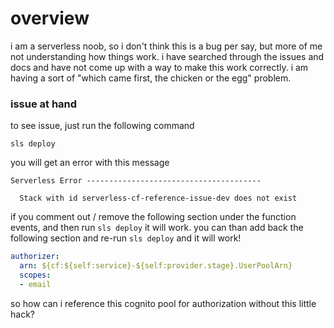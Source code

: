 # overview

i am a serverless noob, so i don't think this is a bug per say, but more of me not understanding how things work.  i have searched through the issues and docs and have not come up with a way to make this work correctly.  i am having a sort of "which came first, the chicken or the egg" problem.

### issue at hand

to see issue, just run the following command
```
sls deploy
```

you will get an error with this message
```
Serverless Error ---------------------------------------

  Stack with id serverless-cf-reference-issue-dev does not exist
```

if you comment out / remove the following section under the function events, and then run `sls deploy` it will work.  you can than add back the following section and re-run `sls deploy` and it will work!
```yaml
authorizer:
  arn: ${cf:${self:service}-${self:provider.stage}.UserPoolArn}
  scopes:
  - email
```

so how can i reference this cognito pool for authorization without this little hack?
